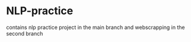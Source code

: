 # NLP-practice
contains nlp practice project in the main branch and webscrapping in the second branch 
